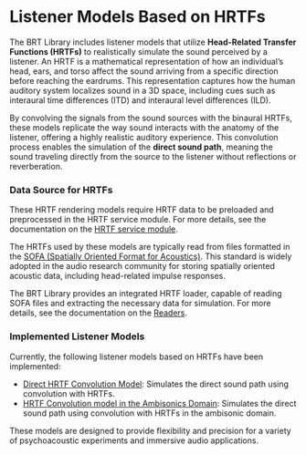 # Listener Models Based on HRTFs  

The BRT Library includes listener models that utilize **Head-Related Transfer Functions (HRTFs)** to realistically simulate the sound perceived by a listener. An HRTF is a mathematical representation of how an individual’s head, ears, and torso affect the sound arriving from a specific direction before reaching the eardrums. This representation captures how the human auditory system localizes sound in a 3D space, including cues such as interaural time differences (ITD) and interaural level differences (ILD). 

By convolving the signals from the sound sources with the binaural HRTFs, these models replicate the way sound interacts with the anatomy of the listener, offering a highly realistic auditory experience. This convolution process enables the simulation of the **direct sound path**, meaning the sound traveling directly from the source to the listener without reflections or reverberation.

### Data Source for HRTFs

These HRTF rendering models require HRTF data to be preloaded and preprocessed in the HRTF service module. For more details, see the documentation on the [HRTF service module](../../service-modules/service-hrtf.md).  

The HRTFs used by these models are typically read from files formatted in the <a href="https://www.sofaconventions.org/mediawiki/index.php/SOFA_(Spatially_Oriented_Format_for_Acoustics)" target="_blank">SOFA (Spatially Oriented Format for Acoustics)</a>. This standard is widely adopted in the audio research community for storing spatially oriented acoustic data, including head-related impulse responses.  

The BRT Library provides an integrated HRTF loader, capable of reading SOFA files and extracting the necessary data for simulation. For more details, see the documentation on the [Readers](../../readers/index.md).  

### Implemented Listener Models  

Currently, the following listener models based on HRTFs have been implemented:  

- [Direct HRTF Convolution Model](./listener-acoustic-model-hrtf.md): Simulates the direct sound path using convolution with HRTFs.  
- [HRTF Convolution model in the Ambisonics Domain](./listener-acoustic-model-ambisonic-hrtf.md): Simulates the direct sound path using convolution with HRTFs in the ambisonic domain.  

These models are designed to provide flexibility and precision for a variety of psychoacoustic experiments and immersive audio applications.
